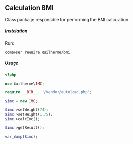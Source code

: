 ## Calculation BMI

Class package responsible for performing the BMI calculation


##### Instalation

Run:
```bash
composer require guilherme/bmi
```

##### Usage 

```php
<?php

use Guilherme\IMC;

require __DIR__. '/vendor/autoload.php';

$imc = new IMC;

$imc->setWeight(74);
$imc->setHeight(1.75);
$imc->calcImc();

$imc->getResult();

var_dump($imc);
```